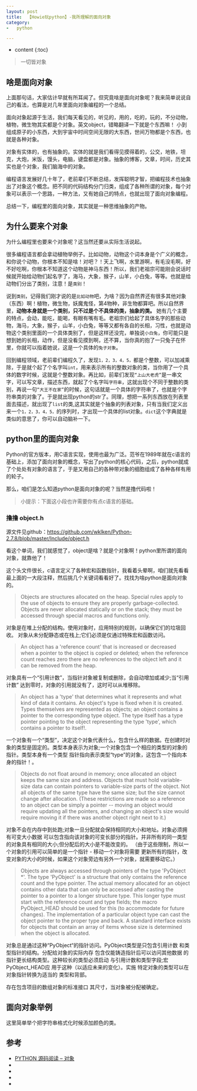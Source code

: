 ```yaml
---
layout: post
title:  【Howie玩python】-我所理解的面向对象
category:
-   python

---
```


* content
{:toc}

> 一切皆对象

## 啥是面向对象
上面那句话，大家估计早就有所耳闻了。但究竟啥是面向对象呢？我来简单说说自己的看法，也算是对几年里面向对象编程的一个总结。

面向对象起源于生活，我们每天看见的，听见的，用的，吃的，玩的，不分动物，植物，微生物其实都是个对象。英文object，错略翻译一下就是个东西嘛！
小到组成原子的小东西，大到宇宙中时间空间无限的大东西，世间万物都是个东西，也就是各种对象。

对象有实体的，也有抽象的。实体的就是我们看得见摸得着的，公交，地铁，坦克，大炮，米饭，馒头，电脑，键盘都是对象。抽象的博客，文章，时间，历史其实也是个对象，我们脑海中的对象。

编程语言发展好几十年了，老前辈们不断总结，发挥聪明才智，把编程技术也抽象出了对象这个概念。把不同的代码结构分门归类，组成了各种所谓的对象，每个对象可以表示一个思路，一种方法，又有她自己的特点，也就出现了面向对象编程。

总结一下，编程里的面向对象，其实就是一种思维抽象的产物。


## 为什么要来个对象
为什么编程里也要来个对象呢？这当然还要从实际生活说起。  

很多编程语言都会拿动植物举例子。比如动物，动物这个词本身是个广义的概念，和你说个动物，你根本不知是啥！对吧？！天上飞啊，水里游啊，有毛没毛啊，好不好吃啊，你根本不知道这个动物是神马东西！所以，我们老祖宗可能刚会说话时候就开始给动物们起名字了，海马，大象，猴子，山羊，小白兔，等等。也就是给动物们分出了类别，注意！是`类别`！

说到`类别`，记得我们刚才说的是`比如动物`吧，为啥？因为自然界还有很多其他对象（东西）啊！植物，微生物，妖魔鬼怪，第4物种，非生物都算吧。所以自然界里，**动物本身就是一个类别，只不过是个不具体的类，抽象的类。** 她有几个主要的特点，会动，能吃，能喝，有眼有嘴有毛。老祖宗们给起了具体名字的那些动物，海马，大象，猴子，山羊，小白兔，等等又都有各自的长相，习性，也就是动物这个类别里面的一个具体类别了，但是这样还没完，单独说`小白兔`，你可能只是想到她的长相，动作，但是没看见摸到啊，还不算，当你真的抱了一只兔子在怀里，你就可以指着她说，这是一个具体的``兔子对象``。  

回到编程领域，老前辈们编程久了，发现`1，2，3，4，5，`都是个整数，可以加减乘除，于是就个起了个名字叫`int`，用来表示所有的整数对象的类，当你用了一个具体的数字时候，这就是个整数对象。再比如，前辈们发现``“上山大老虎”``是一串文字，可以写文章，描述东西，就起了个名字叫`字符串`，这就出现个不同于整数的类别，再说一句`“大王不在家”`的时候，这句话就是一个具体的字符串了，也就是个字符串类的对象了。于是就出现python的str了。同理，想把一系列东西放在列表里面去描述，就出现了`list`的类,这其实就是个抽象的列表对象，只有当我们定义出来一个`1，2，3，4，5，`的序列时，才出现一个具体的list对象。`dict`这个字典就是类似的意思了，你可以自动脑补一下。


## python里的面向对象
Python的官方版本，用C语言实现，使用也最为广泛。范爷在1989年就在c语言的基础上，添加了面向对象的概念，写出了python的核心代码，之后，python就成了个处处有对象的语言了，于是又用自己的各种带对象的细胞组成了各种各样有用的轮子。

那么，咱们是怎么知道python是面向对象的呢？当然是撸代码啦！  

> 小提示：下面这小段也许需要你有点c语言的基础。

### 撸撸 object.h  

源文件见github：https://github.com/wklken/Python-2.7.8/blob/master/Include/object.h  

看这个单词，我们就感觉了，object是啥？就是个对象啊！python里所谓的面向对象，就靠他了！

这个头文件很长，c语言定义了各种宏和函数指针，我看着头晕啊，咱们就先看看最上面的一大段注释，然后挑几个关键词看看好了。找找为啥python是面向对象的。

> Objects are structures allocated on the heap.  Special rules apply to
the use of objects to ensure they are properly garbage-collected.
Objects are never allocated statically or on the stack; they must be
accessed through special macros and functions only.   

对象是在堆上分配的结构。使用对象时，应用特别的规则，以确保它们的垃圾回收。
对象从未分配静态或在栈上;它们必须是仅通过特殊宏和函数访问。

> An object has a 'reference count' that is increased or decreased when a
pointer to the object is copied or deleted; when the reference count
reaches zero there are no references to the object left and it can be
removed from the heap.

对象具有一个“引用计数”，当指针对象被复制或删除，会自动增加或减少;当“引用计数”
达到零时，对象的引用就没有了，这时可以从堆移除。

> An object has a 'type' that determines what it represents and what kind
of data it contains.  An object's type is fixed when it is created.
Types themselves are represented as objects; an object contains a
pointer to the corresponding type object.  The type itself has a type
pointer pointing to the object representing the type 'type', which
contains a pointer to itself!.  

一个对象有一个“类型”，决定这个对象代表什么，包含什么样的数据。在创建时对象的类型是固定的。类型本身表示为对象;一个对象包含一个相应的类型的对象的指针。类型本身有一个类型
指针指向表示类型“type”的对象，这包含一个指向本身的指针！。

> Objects do not float around in memory; once allocated an object keeps
the same size and address.  Objects that must hold variable-size data
can contain pointers to variable-size parts of the object.  Not all
objects of the same type have the same size; but the size cannot change
after allocation.  (These restrictions are made so a reference to an
object can be simply a pointer -- moving an object would require
updating all the pointers, and changing an object's size would require
moving it if there was another object right next to it.)

对象不会在内存中到处跑;对象一旦分配就会保持相同的大小和地址。对象必须拥有可变大小数据
可以包含指向该对象的可变长部分的指针。并非所有的同一类型的对象具有相同的大小;但分配后的大小是不能改变的。 （由于这些限制，所以一个对象的引用可以简单的是一个指针 - 移动一个对象将需要
更新所有的指针，改变对象的大小的时候，如果这个对象旁边有另外一个对象，就需要移动它。）

> Objects are always accessed through pointers of the type 'PyObject *'.
The type 'PyObject' is a structure that only contains the reference count
and the type pointer.  The actual memory allocated for an object
contains other data that can only be accessed after casting the pointer
to a pointer to a longer structure type.  This longer type must start
with the reference count and type fields; the macro PyObject_HEAD should be
used for this (to accommodate for future changes).  The implementation
of a particular object type can cast the object pointer to the proper
type and back.
A standard interface exists for objects that contain an array of items
whose size is determined when the object is allocated.

对象总是通过这种“PyObject“的指针访问。PyObject类型是只包含引用计数
和类型指针的结构。分配给对象的实际内存
包含仅能铸造指针后可以访问其他数据
的指针更长结构类型。这种较长的类型必须启动
与引用计数和类型字段;宏PyObject_HEAD应
用于这种（以适应未来的变化）。实施
特定对象的类型可以在对象指针转换为适当的
类型和背部。

存在包含项目的数组对象的标准接口
其尺寸，当对象被分配被确定。

## 面向对象举例
这里简单举个把字符串格式化时候添加颜色的类。

## 参考  
- [PYTHON 源码阅读 – 对象](http://python.jobbole.com/83443/)    
- []()    
- []()    
- []()    
- []()    
